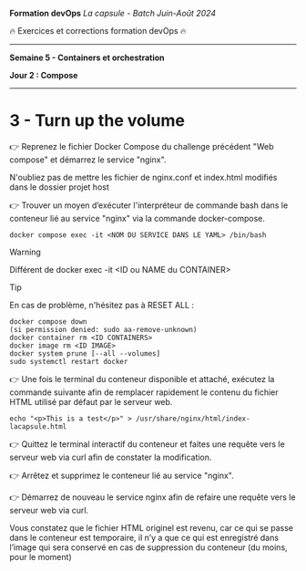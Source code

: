 **Formation devOps**
_La capsule - Batch Juin-Août 2024_

:fire: Exercices et corrections formation devOps :fire:

---

**Semaine 5 - Containers et orchestration**

**Jour 2 : Compose**

---

# 3 - Turn up the volume

👉 Reprenez le fichier Docker Compose du challenge précédent "Web compose" et démarrez le service "nginx".

N'oubliez pas de mettre les fichier de nginx.conf et index.html modifiés dans le dossier projet host

👉 Trouver un moyen d’exécuter l'interpréteur de commande bash dans le conteneur lié au service "nginx" via la commande docker-compose.

```
docker compose exec -it <NOM DU SERVICE DANS LE YAML> /bin/bash
```
> [!WARNING]
> Différent de docker exec -it \<ID ou NAME du CONTAINER\>

> [!TIP]
> En cas de problème, n'hésitez pas à RESET ALL :
```
docker compose down
(si permission denied: sudo aa-remove-unknown)
docker container rm <ID CONTAINERS>
docker image rm <ID IMAGE>
docker system prune [--all --volumes]
sudo systemctl restart docker
```

👉 Une fois le terminal du conteneur disponible et attaché, exécutez la commande suivante afin de remplacer rapidement le contenu du fichier HTML utilisé par défaut par le serveur web.

```
echo "<p>This is a test</p>" > /usr/share/nginx/html/index-lacapsule.html
```

👉 Quittez le terminal interactif du conteneur et faites une requête vers le serveur web via curl afin de constater la modification.

👉 Arrêtez et supprimez le conteneur lié au service "nginx".

👉 Démarrez de nouveau le service nginx afin de refaire une requête vers le serveur web via curl.

Vous constatez que le fichier HTML originel est revenu, car ce qui se passe dans le conteneur est temporaire, il n’y a que ce qui est enregistré dans l’image qui sera conservé en cas de suppression du conteneur (du moins, pour le moment)
